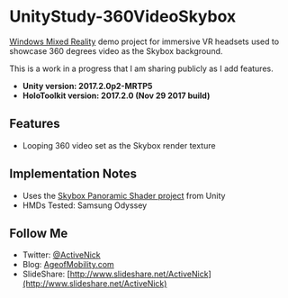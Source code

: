 # UnityStudy-360VideoSkybox
[Windows Mixed Reality](https://aka.ms/mr) demo project for immersive VR headsets used to showcase 360 degrees video as the Skybox background.

This is a work in a progress that I am sharing publicly as I add features. 

* **Unity version: 2017.2.0p2-MRTP5**
* **HoloToolkit version: 2017.2.0 (Nov 29 2017 build)**

## Features 

* Looping 360 video set as the Skybox render texture

## Implementation Notes

* Uses the [Skybox Panoramic Shader project](https://github.com/Unity-Technologies/SkyboxPanoramicShader) from Unity
* HMDs Tested: Samsung Odyssey

## Follow Me
* Twitter: [@ActiveNick](http://twitter.com/ActiveNick)
* Blog: [AgeofMobility.com](http://AgeofMobility.com)
* SlideShare: [http://www.slideshare.net/ActiveNick](http://www.slideshare.net/ActiveNick) 
